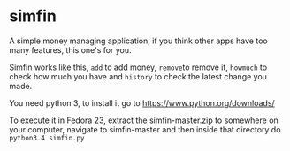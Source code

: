# simfin
A simple money managing application, if you think other apps have too many features, this one's for you.

Simfin works like this, ```add``` to add money, ```remove```to remove it, ```howmuch``` to check how much you have and ```history``` to check the latest change you made.

You need python 3, to install it go to https://www.python.org/downloads/

To execute it in Fedora 23, extract the simfin-master.zip to somewhere on your computer, navigate to simfin-master and then inside that directory do ```python3.4 simfin.py```
